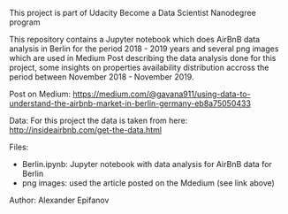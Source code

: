 This project is part of Udacity Become a Data Scientist Nanodegree program 

This repository contains a Jupyter notebook which does AirBnB data analysis
in Berlin for the period 2018 - 2019 years and several png images which are
used in Medium Post describing the data analysis done for this project, some
insights on properties availability distribution accross the period between
November 2018 - November 2019.

Post on Medium:
https://medium.com/@gavana911/using-data-to-understand-the-airbnb-market-in-berlin-germany-eb8a75050433


Data:
  For this project the data is taken from here: http://insideairbnb.com/get-the-data.html

Files:
 - Berlin.ipynb: Jupyter notebook with data analysis for AirBnB data for Berlin
 - png images: used the article posted on the Mdedium (see link above)
 
Author: Alexander Epifanov
